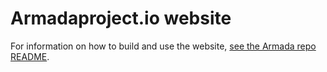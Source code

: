# Armadaproject.io website

For information on how to build and use the website, [see the Armada repo README](https://github.com/armadaproject/armada/blob/gh-pages/README.txt).
